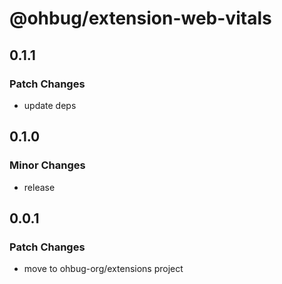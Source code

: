 # @ohbug/extension-web-vitals

## 0.1.1

### Patch Changes

- update deps

## 0.1.0

### Minor Changes

- release

## 0.0.1

### Patch Changes

- move to ohbug-org/extensions project
